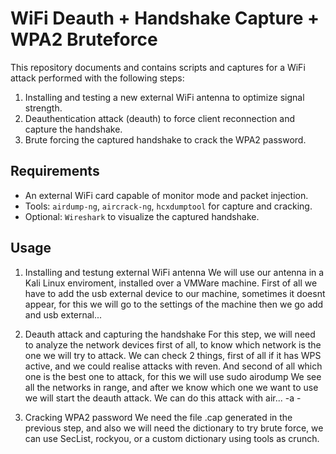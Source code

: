 # WiFi Deauth + Handshake Capture + WPA2 Bruteforce

This repository documents and contains scripts and captures for a WiFi attack performed with the following steps:

1. Installing and testing a new external WiFi antenna to optimize signal strength.
2. Deauthentication attack (deauth) to force client reconnection and capture the handshake.
3. Brute forcing the captured handshake to crack the WPA2 password.

## Requirements

- An external WiFi card capable of monitor mode and packet injection.
- Tools: `airdump-ng`, `aircrack-ng`, `hcxdumptool` for capture and cracking.
- Optional: `Wireshark` to visualize the captured handshake.

## Usage

1. Installing and testung external WiFi antenna
We will use our antenna in a Kali Linux enviroment, installed over a VMWare machine. First of all we have to add the usb external device to our machine, sometimes it doesnt appear, for this we will go to the settings of the machine
then we go add and usb external...

2. Deauth attack and capturing the handshake
For this step, we will need to analyze the network devices first of all, to know which network is the one we will try to attack. We can check 2 things, first of all if it has WPS active, and we could realise attacks with reven.
And second of all which one is the best one to attack, for this we will use sudo airodump <interface>
We see all the networks in range, and after we know which one we want to use we will start the deauth attack. We can do this attack with air... -a <BSSID> -<MAC of the device>

3. Cracking WPA2 password
We need the file .cap generated in the previous step, and also we will need the dictionary to try brute force, we can use SecList, rockyou, or a custom dictionary using tools as crunch.
